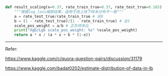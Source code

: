 ```python
def result_scaling(x=0.37, rate_train_true=0.37, rate_test_true=0.165):
    """根据log_loss缩放结果，适用于线上线下样本分布不一致"""
    a = rate_test_true/rate_train_true # 全0
    b = (1 - rate_test_true)/(1 - rate_train_true) # 全1
    scale_pos_weight = a/b # 正负样本比
    print("Xgb/Lgb scale_pos_weight: %s" %scale_pos_weight)
    return a * x / (a * x + b * (1-x))
```

---
Refer:

https://www.kaggle.com/c/quora-question-pairs/discussion/31179

https://www.kaggle.com/badat0202/estimate-distribution-of-data-in-lb

